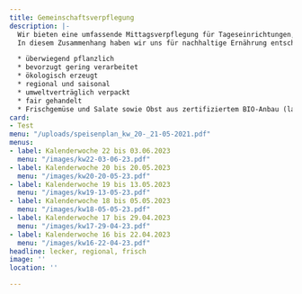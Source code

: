 ```yaml
---
title: Gemeinschaftsverpflegung
description: |-
  Wir bieten eine umfassende Mittagsverpflegung für Tageseinrichtungen, Kindergärten, Schulen und Firmen, sowie Seniorenverpflegung an. Hohe Qualitätsstandards sind Voraussetzung für eine optimale Lebensmittelauswahl sowie Speisenplanung und -herstellung. Dabei richten wir uns streng nach den Richtlinien des DGE (Deutschlands Initiative für gesunde Ernährung und mehr Bewegung), um eine gesunde und ausgewogene Ernährung gewährleisten zu können.
  In diesem Zusammenhang haben wir uns für nachhaltige Ernährung entschieden, die u.a. folgende Aspekte beinhaltet:

  * überwiegend pflanzlich
  * bevorzugt gering verarbeitet
  * ökologisch erzeugt
  * regional und saisonal
  * umweltverträglich verpackt
  * fair gehandelt
  * Frischgemüse und Salate sowie Obst aus zertifiziertem BIO-Anbau (laut aktuellem Speisenplan)
card:
- Test
menu: "/uploads/speisenplan_kw_20-_21-05-2021.pdf"
menus:
- label: Kalenderwoche 22 bis 03.06.2023
  menu: "/images/kw22-03-06-23.pdf"
- label: Kalenderwoche 20 bis 20.05.2023
  menu: "/images/kw20-20-05-23.pdf"
- label: Kalenderwoche 19 bis 13.05.2023
  menu: "/images/kw19-13-05-23.pdf"
- label: Kalenderwoche 18 bis 05.05.2023
  menu: "/images/kw18-05-05-23.pdf"
- label: Kalenderwoche 17 bis 29.04.2023
  menu: "/images/kw17-29-04-23.pdf"
- label: Kalenderwoche 16 bis 22.04.2023
  menu: "/images/kw16-22-04-23.pdf"
headline: lecker, regional, frisch
image: ''
location: ''

---
```

